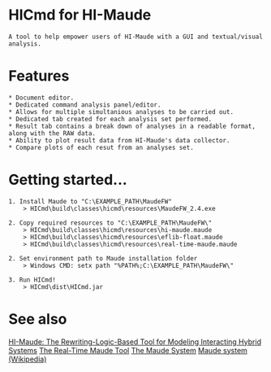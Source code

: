 # HICmd for HI-Maude
	A tool to help empower users of HI-Maude with a GUI and textual/visual analysis.
	
# Features
	* Document editor.
	* Dedicated command analysis panel/editor.
	* Allows for multiple simultanious analyses to be carried out.
	* Dedicated tab created for each analysis set performed.
	* Result tab contains a break down of analyses in a readable format, along with the RAW data.
	* Ability to plot result data from HI-Maude's data collector.
	* Compare plots of each resut from an analyses set.
	
# Getting started...
	1. Install Maude to "C:\EXAMPLE_PATH\MaudeFW"
		> HICmd\build\classes\hicmd\resources\MaudeFW_2.4.exe
		
	2. Copy required resources to "C:\EXAMPLE_PATH\MaudeFW\"
		> HICmd\build\classes\hicmd\resources\hi-maude.maude
		> HICmd\build\classes\hicmd\resources\eflib-float.maude
		> HICmd\build\classes\hicmd\resources\real-time-maude.maude
		
	2. Set environment path to Maude installation folder
		> Windows CMD: setx path "%PATH%;C:\EXAMPLE_PATH\MaudeFW\"
		
	3. Run HICmd!
		> HICmd\dist\HICmd.jar
		
# See also
<a href="http://folk.uio.no/mohamf/HI-Maude/">HI-Maude: The Rewriting-Logic-Based Tool for Modeling Interacting Hybrid Systems</a>
<a href="http://heim.ifi.uio.no/peterol/RealTimeMaude/">The Real-Time Maude Tool</a>
<a href="http://maude.cs.illinois.edu/w/index.php?title=The_Maude_System">The Maude System</a>
<a href="http://en.wikipedia.org/wiki/Maude_system">Maude system (Wikipedia)</a>
